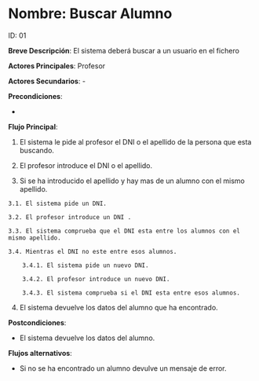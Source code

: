 # Nombre: Buscar Alumno

ID: 01

**Breve Descripción**: El sistema deberá buscar a un usuario en el fichero

**Actores Principales**: Profesor

**Actores Secundarios**: -

**Precondiciones**:

   * 

**Flujo Principal**:

   1. El sistema le pide al profesor el DNI o el apellido de la persona que esta buscando.

   2. El profesor introduce el DNI o el apellido.

   3. Si se ha introducido el apellido y hay mas de un alumno con el mismo apellido.

   	3.1. El sistema pide un DNI.

   	3.2. El profesor introduce un DNI .

   	3.3. El sistema comprueba que el DNI esta entre los alumnos con el mismo apellido.

   	3.4. Mientras el DNI no este entre esos alumnos.

   		3.4.1. El sistema pide un nuevo DNI.

   		3.4.2. El profesor introduce un nuevo DNI.

   		3.4.3. El sistema comprueba si el DNI esta entre esos alumnos.

  4. El sistema devuelve los datos del alumno que ha encontrado.

**Postcondiciones**:

   * El sistema devuelve los datos del alumno.

**Flujos alternativos**:

   * Si no se ha encontrado un alumno devulve un mensaje de error.


